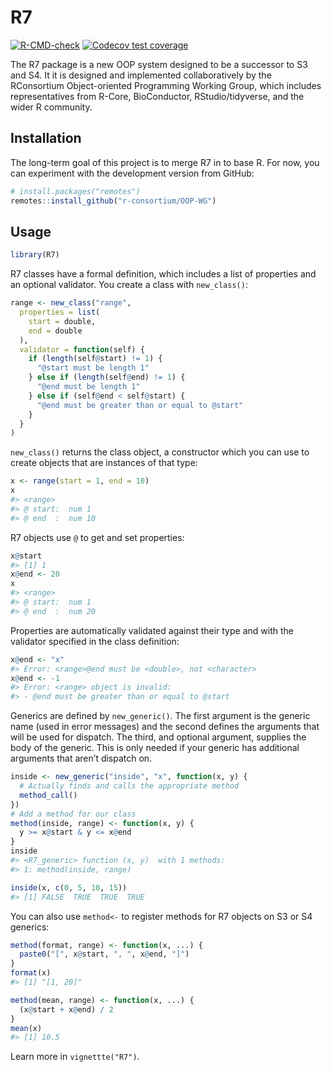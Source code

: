 
<!-- README.md is generated from README.Rmd. Please edit that file -->

# R7

<!-- badges: start -->

[![R-CMD-check](https://github.com/RConsortium/OOP-WG/actions/workflows/R-CMD-check.yaml/badge.svg)](https://github.com/RConsortium/OOP-WG/actions/workflows/R-CMD-check.yaml)
[![Codecov test
coverage](https://codecov.io/gh/RConsortium/OOP-WG/branch/master/graph/badge.svg)](https://codecov.io/gh/RConsortium/OOP-WG?branch=master)

<!-- badges: end -->

The R7 package is a new OOP system designed to be a successor to S3 and
S4. It it is designed and implemented collaboratively by the RConsortium
Object-oriented Programming Working Group, which includes
representatives from R-Core, BioConductor, RStudio/tidyverse, and the
wider R community.

## Installation

The long-term goal of this project is to merge R7 in to base R. For now,
you can experiment with the development version from GitHub:

``` r
# install.packages("remotes")
remotes::install_github("r-consortium/OOP-WG")
```

## Usage

``` r
library(R7)
```

R7 classes have a formal definition, which includes a list of properties
and an optional validator. You create a class with `new_class()`:

``` r
range <- new_class("range",
  properties = list(
    start = double, 
    end = double
  ),
  validator = function(self) {
    if (length(self@start) != 1) {
      "@start must be length 1"
    } else if (length(self@end) != 1) {
      "@end must be length 1"
    } else if (self@end < self@start) {
      "@end must be greater than or equal to @start"
    }
  }
)
```

`new_class()` returns the class object, a constructor which you can use
to create objects that are instances of that type:

``` r
x <- range(start = 1, end = 10)
x
#> <range>
#> @ start:  num 1
#> @ end  :  num 10
```

R7 objects use `@` to get and set properties:

``` r
x@start
#> [1] 1
x@end <- 20
x
#> <range>
#> @ start:  num 1
#> @ end  :  num 20
```

Properties are automatically validated against their type and with the
validator specified in the class definition:

``` r
x@end <- "x"
#> Error: <range>@end must be <double>, not <character>
x@end <- -1
#> Error: <range> object is invalid:
#> - @end must be greater than or equal to @start
```

Generics are defined by `new_generic()`. The first argument is the
generic name (used in error messages) and the second defines the
arguments that will be used for dispatch. The third, and optional
argument, supplies the body of the generic. This is only needed if your
generic has additional arguments that aren’t dispatch on.

``` r
inside <- new_generic("inside", "x", function(x, y) {
  # Actually finds and calls the appropriate method
  method_call()
})
# Add a method for our class
method(inside, range) <- function(x, y) {
  y >= x@start & y <= x@end
}
inside
#> <R7_generic> function (x, y)  with 1 methods:
#> 1: method(inside, range)

inside(x, c(0, 5, 10, 15))
#> [1] FALSE  TRUE  TRUE  TRUE
```

You can also use `method<-` to register methods for R7 objects on S3 or
S4 generics:

``` r
method(format, range) <- function(x, ...) {
  paste0("[", x@start, ", ", x@end, "]")
}
format(x)
#> [1] "[1, 20]"

method(mean, range) <- function(x, ...) {
  (x@start + x@end) / 2
}
mean(x)
#> [1] 10.5
```

Learn more in `vignettte("R7")`.
